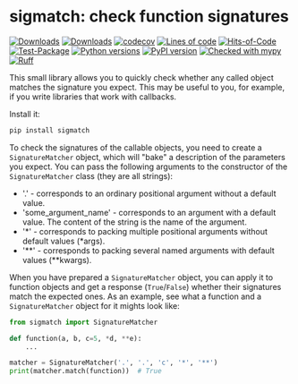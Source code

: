 # sigmatch: check function signatures

[![Downloads](https://static.pepy.tech/badge/sigmatch/month)](https://pepy.tech/project/sigmatch)
[![Downloads](https://static.pepy.tech/badge/sigmatch)](https://pepy.tech/project/sigmatch)
[![codecov](https://codecov.io/gh/pomponchik/sigmatch/graph/badge.svg?token=WLyJpBfzpf)](https://codecov.io/gh/pomponchik/sigmatch)
[![Lines of code](https://sloc.xyz/github/pomponchik/sigmatch/?category=code)](https://github.com/boyter/scc/)
[![Hits-of-Code](https://hitsofcode.com/github/pomponchik/sigmatch?branch=main)](https://hitsofcode.com/github/pomponchik/sigmatch/view?branch=main)
[![Test-Package](https://github.com/pomponchik/sigmatch/actions/workflows/tests_and_coverage.yml/badge.svg)](https://github.com/pomponchik/sigmatch/actions/workflows/tests_and_coverage.yml)
[![Python versions](https://img.shields.io/pypi/pyversions/sigmatch.svg)](https://pypi.python.org/pypi/sigmatch)
[![PyPI version](https://badge.fury.io/py/sigmatch.svg)](https://badge.fury.io/py/sigmatch)
[![Checked with mypy](http://www.mypy-lang.org/static/mypy_badge.svg)](http://mypy-lang.org/)
[![Ruff](https://img.shields.io/endpoint?url=https://raw.githubusercontent.com/astral-sh/ruff/main/assets/badge/v2.json)](https://github.com/astral-sh/ruff)


This small library allows you to quickly check whether any called object matches the signature you expect. This may be useful to you, for example, if you write libraries that work with callbacks.

Install it:

```bash
pip install sigmatch
```

To check the signatures of the callable objects, you need to create a `SignatureMatcher` object, which will "bake" a description of the parameters you expect. You can pass the following arguments to the constructor of the `SignatureMatcher` class (they are all strings):

- '.' - corresponds to an ordinary positional argument without a default value.
- 'some_argument_name' - corresponds to an argument with a default value. The content of the string is the name of the argument.
- '*' - corresponds to packing multiple positional arguments without default values (*args).
- '**' - corresponds to packing several named arguments with default values (**kwargs).

When you have prepared a `SignatureMatcher` object, you can apply it to function objects and get a response (`True`/`False`) whether their signatures match the expected ones. As an example, see what a function and a `SignatureMatcher` object for it mights look like:

```python
from sigmatch import SignatureMatcher

def function(a, b, c=5, *d, **e):
    ...

matcher = SignatureMatcher('.', '.', 'c', '*', '**')
print(matcher.match(function))  # True
```
